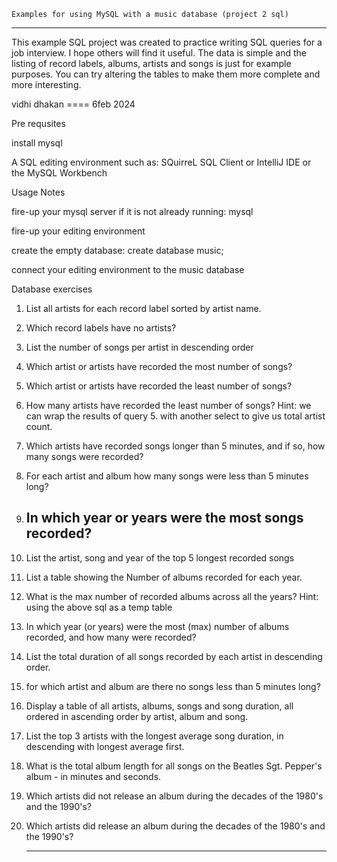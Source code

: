     Examples for using MySQL with a music database (project 2 sql)
 -------------------------------------------------------------------------------------------------- 

This example SQL project was created to practice writing SQL queries for a job interview. I hope others will find it useful. The data is simple and the listing of record labels, albums, artists and songs is just for example purposes. You can try altering the tables to make them more complete and more interesting.

vidhi dhakan ==== 6feb 2024

Pre requsites

install mysql

 A SQL editing environment such as: SQuirreL SQL Client or IntelliJ IDE or the MySQL Workbench

Usage Notes

fire-up your mysql server if it is not already running: mysql

fire-up your editing environment

create the empty database: create database music;

connect your editing environment to the music database


Database exercises

1. List all artists for each record label sorted by artist name.


2. Which record labels have no artists?


3. List the number of songs per artist in descending order 

4. Which artist or artists have recorded the most number of songs? 

5. Which artist or artists have recorded the least number of songs?  

6. How many artists have recorded the least number of songs? Hint: we can wrap the results of query 5. with another select to give us total artist count.
 

7. Which artists have recorded songs longer than 5 minutes, and if so, how many songs were recorded?  

8. For each artist and album how many songs were less than 5 minutes long? 

9. In which year or years were the most songs recorded?
    ----------------------------------------------------------------------
 

11. List the artist, song and year of the top 5 longest recorded songs  

12. List a table showing the Number of albums recorded for each year.
 

13. What is the max number of recorded albums across all the years? Hint: using the above sql as a temp table  

14. In which year (or years) were the most (max) number of albums recorded, and how many were recorded?  

15. List the total duration of all songs recorded by each artist in descending order.  

16. for which artist and album are there no songs less than 5 minutes long? 

17. Display a table of all artists, albums, songs and song duration, all ordered in ascending order by artist, album and song.  

18. List the top 3 artists with the longest average song duration, in descending with longest average first.  

19. What is the total album length for all songs on the Beatles Sgt. Pepper's album - in minutes and seconds.  

20. Which artists did not release an album during the decades of the 1980's and the 1990's?  

21. Which artists did release an album during the decades of the 1980's and the 1990's?

    -----
